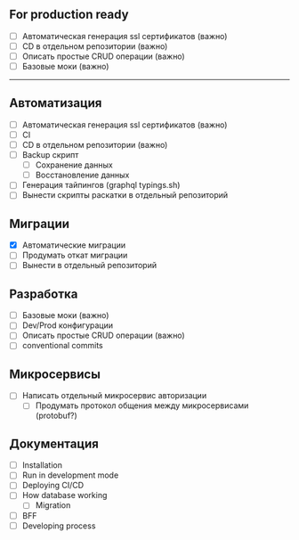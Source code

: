 ## For production ready
- [ ] Автоматическая генерация ssl сертификатов (важно)
- [ ] CD в отдельном репозитории (важно)
- [ ] Описать простые CRUD операции (важно)
- [ ] Базовые моки (важно)
---

## Автоматизация
- [ ] Автоматическая генерация ssl сертификатов (важно)
- [ ] CI
- [ ] CD в отдельном репозитории (важно)
- [ ] Backup скрипт
  - [ ] Сохранение данных
  - [ ] Восстановление данных
- [ ] Генерация тайпингов (graphql typings.sh)
- [ ] Вынести скрипты раскатки в отдельный репозиторий

## Миграции
- [x] Автоматические миграции
- [ ] Продумать откат миграции
- [ ] Вынести в отдельный репозиторий

## Разработка
- [ ] Базовые моки (важно)
- [ ] Dev/Prod конфигурации
- [ ] Описать простые CRUD операции (важно)
- [ ] conventional commits

## Микросервисы
- [ ] Написать отдельный микросервис авторизации
  - [ ] Продумать протокол общения между микросервисами (protobuf?)

## Документация
- [ ] Installation
- [ ] Run in development mode
- [ ] Deploying CI/CD
- [ ] How database working
  - [ ] Migration
- [ ] BFF
- [ ] Developing process
